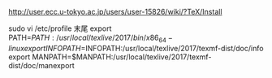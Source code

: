 http://user.ecc.u-tokyo.ac.jp/users/user-15826/wiki/?TeX/Install


sudo vi /etc/profile
末尾
export PATH=$PATH:/usr/local/texlive/2017/bin/x86_64-linux
export INFOPATH=$INFOPATH:/usr/local/texlive/2017/texmf-dist/doc/info
export MANPATH=$MANPATH:/usr/local/texlive/2017/texmf-dist/doc/manexport
